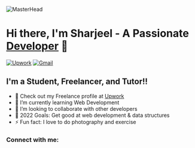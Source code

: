 ![MasterHead](https://developers.giphy.com/branch/master/static/why_4-dbf60f160acb0c6f22c6260bd3a8c6b5.gif)

# Hi there, I'm Sharjeel - A Passionate [Developer][gmail] 👋 

[![Upwork](https://img.shields.io/badge/UpWork-6FDA44?style=for-the-badge&logo=Upwork&logoColor=white)][upwork]
[![Gmail](https://img.shields.io/badge/Gmail-D14836?style=for-the-badge&logo=gmail&logoColor=white)][gmail]


## I'm a Student, Freelancer, and Tutor!!

- 🔭 Check out my Freelance profile at [Upwork][upwork]
- 🌱 I’m currently learning Web Development
- 👯 I’m looking to collaborate with other developers
- 🥅 2022 Goals: Get good at web development & data structures
- ⚡ Fun fact: I love to do photography and exercise

### Connect with me:



<!--Selectors Links-->
[upwork]: https://www.upwork.com/freelancers/~01dbc0a239538a6fed
[gmail]: mailto:sharjeelriazsh@gmail.com
